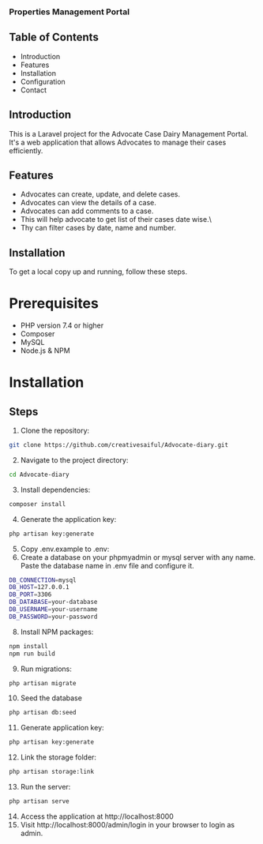 ### Properties Management Portal
 
## Table of Contents
 - Introduction
 - Features
 - Installation
 - Configuration
 - Contact


## Introduction
This is a Laravel project for the Advocate Case Dairy  Management Portal. It's a web application that allows Advocates to manage their cases efficiently. 

## Features

- Advocates can create, update, and delete cases.
- Advocates can view the details of a case.
- Advocates can add comments to a case.
- This will help advocate to get list of their cases date wise.\
- Thy can filter cases by date, name and number.


## Installation

To get a local copy up and running, follow these steps.

# Prerequisites

 - PHP version 7.4 or higher
 - Composer
 - MySQL
 - Node.js & NPM

# Installation

## Steps
1. Clone the repository:
```bash
git clone https://github.com/creativesaiful/Advocate-diary.git
```

2. Navigate to the project directory:
```bash
cd Advocate-diary
```

3. Install dependencies:
```bash
composer install
```

4. Generate the application key:
```bash
php artisan key:generate    
```

5. Copy .env.example to .env:
6. Create a database on your phpmyadmin or mysql server with any name. Paste the database name in .env file and configure it.

```bash
DB_CONNECTION=mysql
DB_HOST=127.0.0.1
DB_PORT=3306
DB_DATABASE=your-database
DB_USERNAME=your-username
DB_PASSWORD=your-password
```

8. Install NPM packages:
```bash
npm install 
npm run build
```
9. Run migrations:

```bash
php artisan migrate
```

10. Seed the database

```bash
php artisan db:seed
```

11. Generate application key:

```bash
php artisan key:generate
```

12.  Link the storage folder:

```bash
php artisan storage:link
```

13. Run the server:

```bash 
php artisan serve
```

14. Access the application at http://localhost:8000
15. Visit http://localhost:8000/admin/login in your browser to login as admin.



